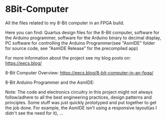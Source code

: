 # 8Bit-Computer
All the files related to my 8-Bit computer in an FPGA build.

Here you can find:
  Quartus design files for the 8-Bit computer, 
  software for the Arduino programmer, 
  software for the Arduino binary to decimal display,
  PC software for controlling the Arduino Programmer(see "AsmIDE" folder for source code, see "AsmIDE Release" for the precompiled app)
  
  For more information about the project see my blog posts on: https://eecs.blog/
  
  8-Bit Computer Overview: https://eecs.blog/8-bit-computer-in-an-fpga/
  
  8-Bit Arduino Programmer and the AsmIDE: 
  
  Note: 
    The code and electronics circuitry in this project might not always follow/adhere to all the best engineering practices, design patterns and principles.
    Some stuff was just quickly prototyped and put together to get the job done. 
    For example, the AsmIDE isn't using a responsive layout(as I didn't see the need for it), ...
     
